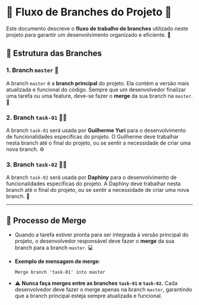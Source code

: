 # 🌟 Fluxo de Branches do Projeto 🌟

Este documento descreve o **fluxo de trabalho de branches** utilizado neste projeto para garantir um desenvolvimento organizado e eficiente. 🚀

## 📂 Estrutura das Branches

### 1. **Branch `master`** 🎯
A branch `master` é a **branch principal** do projeto. Ela contém a versão mais atualizada e funcional do código. Sempre que um desenvolvedor finalizar uma tarefa ou uma feature, deve-se fazer o **merge** da sua branch na `master`. 🔄

### 2. **Branch `task-01`** 👨‍💻
A branch `task-01` será usada por **Guilherme Yuri** para o desenvolvimento de funcionalidades específicas do projeto. O Guilherme deve trabalhar nesta branch até o final do projeto, ou se sentir a necessidade de criar uma nova branch. ⚙️

### 3. **Branch `task-02`** 👩‍💻
A branch `task-02` será usada por **Daphiny** para o desenvolvimento de funcionalidades específicas do projeto. A Daphiny deve trabalhar nesta branch até o final do projeto, ou se sentir a necessidade de criar uma nova branch. 🔧

---

## 📝 Processo de Merge

- Quando a tarefa estiver pronta para ser integrada à versão principal do projeto, o desenvolvedor responsável deve fazer o **merge** da sua branch para a branch `master`. 💻
  
- **Exemplo de mensagem de merge**: 
  ```text
  Merge branch 'task-01' into master
  ```

- ⚠️ **Nunca faça merges entre as branches `task-01` e `task-02`.** Cada desenvolvedor deve fazer o merge apenas na branch `master`, garantindo que a branch principal esteja sempre atualizada e funcional.